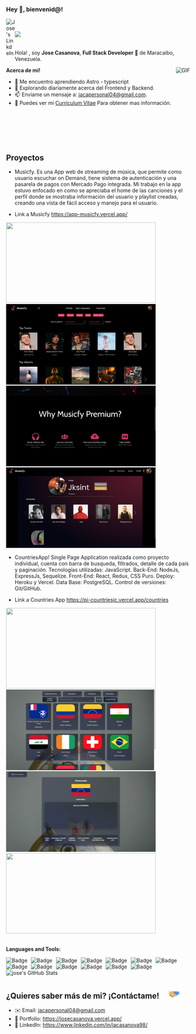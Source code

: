 
<h3 title="hehehe"> Hey 👋, bienvenid@!</h3>

  <img align="left" alt="Jose's LinkdeIn" width="24px" src="https://cdn.jsdelivr.net/npm/simple-icons@v3/icons/linkedin.svg" />
</a>
<br>
<br>
<img src="https://komarev.com/ghpvc/?username=Ja-casn&color=blue">
<br />
<br />

Hola! , soy **Jose Casanova**, **Full Stack Developer** 🚀 de Maracaibo, Venezuela.

  <img align="right" alt="GIF" src="https://i.pinimg.com/originals/e4/26/70/e426702edf874b181aced1e2fa5c6cde.gif" />

**Acerca de mi!**

- 📗 Me encuentro aprendiendo Astro - typescript
- 🌱 Explorando diariamente acerca del Frontend y Backend.
- 📫 Enviame un mensaje a:  [jacapersonal04@gmail.com](mailto:jacapersonal04@gmail.com).
- 📝 Puedes ver mi [Curriculum Vitae](https://drive.google.com/file/d/1dqLB8OCX55Q72oSKJKBF95UEuFUkIyh-/view?usp=sharing) Para obtener mas información.

<br>
<br>
<br>
<br>
<br>


## Proyectos
* Musicfy. Es una App web de streaming de música, que permite como usuario escuchar on Demand, tiene sistema de autenticación y una pasarela de pagos con Mercado Pago integrada. Mi trabajo en la app estuvo enfocado en como se apreciaba el home de las canciones y el perfil donde se mostraba información del usuario y playlist creadas, creando una vista de fácil acceso y manejo para el usuario.

* Link a Musicfy https://app-musicfy.vercel.app/
<div display='flex' flex-direction='row' margin-bottom='30px'> 
<img src='./musicfyApp-pfGroup.png' width='410px' height='220px' />
<img src='./musicfy/homepage2.png' width='410px' height='220px' />
<img src='./musicfy/premium.png' width='410px' height='220px' />
<img src='./musicfy/profile.png' width='410px' height='220px' />
</div>

* CountriesApp! Single Page Application realizada como proyecto individual, cuenta con barra de busqueda, filtrados, detalle de cada país y paginación. Tecnologías utilizadas:
JavaScript.  Back-End: NodeJs, ExpressJs, Sequelize. Front-End: React, Redux, CSS Puro. Deploy: Heroku y Vercel. Data Base: PostgreSQL. Control de versiones: Git/GitHub.

* Link a Countries App https://pi-countriesjc.vercel.app/countries
<div display='flex' flex-direction='row'> 
<img src='./landingP.png' width='410px' height='220px' />
<img src='./countriesO.png' width='410px' height='220px' />
<img src='./detailCountry.png' width='410px' height='220px' />
<img src='./createActivity.png' width='410px' height='220px' />
</div>

<br>

**Languages and Tools:**  


 <img alt="Badge" style="float: left; margin-right: 10px;"  src="https://img.shields.io/badge/html5%20-%23E34F26.svg?&style=for-the-badge&logo=html5&logoColor=white"/>   <img alt="Badge" style="float: left; margin-right: 10px;"  src="https://img.shields.io/badge/css3%20-%231572B6.svg?&style=for-the-badge&logo=css3&logoColor=white"/>  <img alt="Badge" style="float: left; margin-right: 10px;" src="https://img.shields.io/badge/react%20-%2320232a.svg?&style=for-the-badge&logo=react&logoColor=%2361DAFB"/>    <img alt="Badge" style="float: left; margin-right: 10px;" src="https://img.shields.io/badge/Redux-593D88?style=for-the-badge&logo=redux&logoColor=white"/>
 
 <img alt="Badge" style="float: left; margin-right: 10px;"  src="https://img.shields.io/badge/javascript%20-%23323330.svg?&style=for-the-badge&logo=javascript&logoColor=%23F7DF1E"/>     <img alt="Badge" style="float: left; margin-right: 10px;"  src="https://img.shields.io/badge/MySQL-00000F?style=for-the-badge&logo=mysql&logoColor=white"/>   <img alt="Badge" style="float: left; margin-right: 10px;"  src="https://img.shields.io/badge/node.js%20-%2343853D.svg?&style=for-the-badge&logo=node.js&logoColor=white"/>   <img alt="Badge" style="float: left; margin-right: 10px;"  src="https://img.shields.io/badge/bootstrap%20-%23563D7C.svg?&style=for-the-badge&logo=bootstrap&logoColor=white"/>   
 
 
 <img alt="Badge" style="float: left; margin-right: 10px;"  src ="https://img.shields.io/badge/MongoDB-%234ea94b.svg?&style=for-the-badge&logo=mongodb&logoColor=white"/>   <img alt="Badge" style="float: left; margin-right: 10px;"  src="https://img.shields.io/badge/git%20-%23F05033.svg?&style=for-the-badge&logo=git&logoColor=white"/>  <img alt="Badge" style="float: left; margin-right: 10px;" src="https://img.shields.io/badge/python%20-%2314354C.svg?&style=for-the-badge&logo=python&logoColor=white"/>    <img alt="Badge" style="float: left; margin-right: 10px;" src="https://img.shields.io/badge/Django-092E20?style=for-the-badge&logo=django&logoColor=white"/>
 
 <img alt="Badge" style="float: left; margin-right: 10px;" src="https://img.shields.io/badge/sequelize-323330?style=for-the-badge&logo=sequelize&logoColor=blue"/>

<br>
<br>

<img src="https://github-readme-stats.vercel.app/api?username=Ja-casn&show_icons=true&hide_border=true&count_private=true&theme=shades-of-purple&icon_color=fad000" alt="jose's GitHub Stats">


## ¿Quieres saber más de mi? ¡Contáctame! <img src="https://github.com/SatYu26/SatYu26/blob/master/Assets/Handshake.gif" height="32px">

* ✉️ Email: jacapersonal04@gmail.com
* 👤 Portfolio: https://josecasanova.vercel.app/
* 💬 LinkedIn: https://www.linkedin.com/in/jacasanova98/


